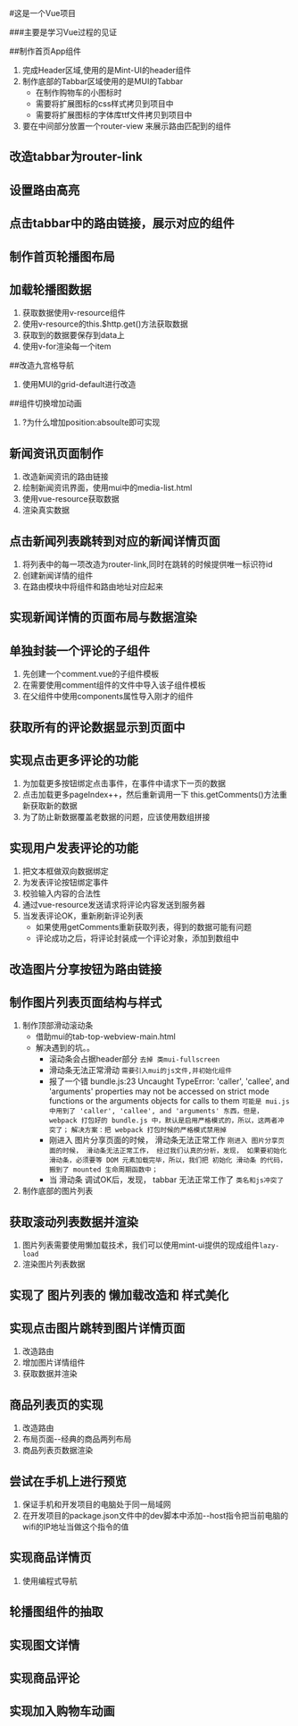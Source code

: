 #这是一个Vue项目

###主要是学习Vue过程的见证

##制作首页App组件
1. 完成Header区域,使用的是Mint-UI的header组件
2. 制作底部的Tabbar区域使用的是MUI的Tabbar
    + 在制作购物车的小图标时
    + 需要将扩展图标的css样式拷贝到项目中
    + 需要将扩展图标的字体库ttf文件拷贝到项目中
3. 要在中间部分放置一个router-view 来展示路由匹配到的组件
 
## 改造tabbar为router-link
## 设置路由高亮
## 点击tabbar中的路由链接，展示对应的组件

## 制作首页轮播图布局
## 加载轮播图数据  
1. 获取数据使用v-resource组件
2. 使用v-resource的this.$http.get()方法获取数据
3. 获取到的数据要保存到data上
4. 使用v-for渲染每一个item


##改造九宫格导航
1. 使用MUI的grid-default进行改造

##组件切换增加动画
1. ?为什么增加position:absoulte即可实现


## 新闻资讯页面制作
1. 改造新闻资讯的路由链接
2. 绘制新闻资讯界面，使用mui中的media-list.html
3. 使用vue-resource获取数据
4. 渲染真实数据


## 点击新闻列表跳转到对应的新闻详情页面
1. 将列表中的每一项改造为router-link,同时在跳转的时候提供唯一标识符id
2. 创建新闻详情的组件
3. 在路由模块中将组件和路由地址对应起来

## 实现新闻详情的页面布局与数据渲染


## 单独封装一个评论的子组件
1. 先创建一个comment.vue的子组件模板
2. 在需要使用comment组件的文件中导入该子组件模板
3. 在父组件中使用components属性导入刚才的组件

## 获取所有的评论数据显示到页面中


## 实现点击更多评论的功能
1. 为加载更多按钮绑定点击事件，在事件中请求下一页的数据
2. 点击加载更多pageIndex++，然后重新调用一下 this.getComments()方法重新获取新的数据
3. 为了防止新数据覆盖老数据的问题，应该使用数组拼接


## 实现用户发表评论的功能
1. 把文本框做双向数据绑定
2. 为发表评论按钮绑定事件
3. 校验输入内容的合法性
4. 通过vue-resource发送请求将评论内容发送到服务器
5. 当发表评论OK，重新刷新评论列表
    + 如果使用getComments重新获取列表，得到的数据可能有问题
    + 评论成功之后，将评论封装成一个评论对象，添加到数组中
    
## 改造图片分享按钮为路由链接

## 制作图片列表页面结构与样式
1. 制作顶部滑动滚动条
    + 借助mui的tab-top-webview-main.html
    + 解决遇到的坑。。
        + 滚动条会占据header部分
        `去掉 类mui-fullscreen`
        + 滑动条无法正常滑动
        `需要引入mui的js文件,并初始化组件`
        + 报了一个错
        bundle.js:23 Uncaught TypeError: 'caller', 'callee', and 'arguments' properties may not be accessed on strict mode functions or the arguments objects for calls to them
        `可能是 mui.js 中用到了 'caller', 'callee', and 'arguments' 东西，但是， webpack 打包好的 bundle.js 中，默认是启用严格模式的，所以，这两者冲突了；`
        `解决方案：把 webpack 打包时候的严格模式禁用掉`
        + 刚进入 图片分享页面的时候， 滑动条无法正常工作
        `刚进入 图片分享页面的时候， 滑动条无法正常工作， 经过我们认真的分析，发现， 如果要初始化 滑动条，必须要等 DOM 元素加载完毕，所以，我们把 初始化 滑动条 的代码，搬到了 mounted 生命周期函数中；`
        + 当 滑动条 调试OK后，发现， tabbar 无法正常工作了
         `类名和js冲突了`
2. 制作底部的图片列表

## 获取滚动列表数据并渲染

1. 图片列表需要使用懒加载技术，我们可以使用mint-ui提供的现成组件`lazy-load`
2. 渲染图片列表数据

## 实现了 图片列表的 懒加载改造和 样式美化


## 实现点击图片跳转到图片详情页面
1. 改造路由
2. 增加图片详情组件
3. 获取数据并渲染

## 商品列表页的实现
1. 改造路由
2. 布局页面--经典的商品两列布局
3. 商品列表页数据渲染

## 尝试在手机上进行预览
1. 保证手机和开发项目的电脑处于同一局域网
2. 在开发项目的package.json文件中的dev脚本中添加--host指令把当前电脑的wifi的IP地址当做这个指令的值


## 实现商品详情页
1. 使用编程式导航

## 轮播图组件的抽取

## 实现图文详情

## 实现商品评论

## 实现加入购物车动画





